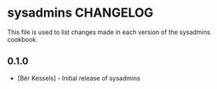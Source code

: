 sysadmins CHANGELOG
===================

This file is used to list changes made in each version of the sysadmins cookbook.

0.1.0
-----
- [Bèr Kessels] - Initial release of sysadmins

